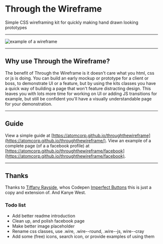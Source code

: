# Through the Wireframe
Simple CSS wireframing kit for quickly making hand drawn looking prototypes

*** 

![example of a wireframe](https://github.com/atomcorp/throughthewireframe/master/source/img/facebook-example.jpg)

***

## Why use Through the Wireframe?

The benefit of Through the Wireframe is it doesn't care what you html, css or js is doing. You can build an early mockup or prototype for a client or boss, to demonstrate UI or a feature, but by using the kits classes you have a quick way of building a page that won't feature distracting design. This leaves you with lots more time for working on UI or adding JS transitions for example, but still be confident you'll have a visually understandable page for your demonstration.

***

## Guide

View a simple guide at [https://atomcorp.github.io/throughthewireframe](https://atomcorp.github.io/throughthewireframe/).
View an example of a complete page (of a a facebook profile) at [https://atomcorp.github.io/throughthewireframe/facebook](https://atomcorp.github.io/throughthewireframe/facebook).

***

## Thanks

Thanks to [Tiffany Rayside](https://twitter.com/tmrdevelops), whos Codepen [Imperfect Buttons](https://codepen.io/tmrDevelops/pen/VeRvKX) this is just a copy and extension of. And Kanye West.

### Todo list

* Add better readme introduction
* Clean up, and polish facebook page
* Make better image placeholder
* Rename css classes, use .wire, .wire--round, .wire--js, wire--cray
* Add some (free) icons, search icon, or provide examples of using them